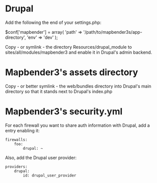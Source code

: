 Drupal
======

Add the following the end of your settings.php:

$conf['mapbender'] = array(
  'path' => '/path/to/mapbender3s/app-directory',
  'env' => 'dev'
);

Copy - or symlink - the directory Resources/drupal_module to
sites/all/modules/mapbender3 and enable it in Drupal's admin backend.

Mapbender3's assets directory
=============================

Copy - or better symlink - the web/bundles directory into Drupal's main
directory so that it stands next to Drupal's index.php

Mapbender3's security.yml
=========================

For each firewall you want to share auth information with Drupal, add a entry
enabling it:

    firewalls:
        foo:
            drupal: ~

Also, add the Drupal user provider:

    providers:
        drupal:
            id: drupal_user_provider
